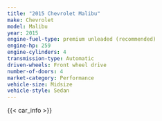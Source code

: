 ```yaml
---
title: "2015 Chevrolet Malibu"
make: Chevrolet
model: Malibu
year: 2015
engine-fuel-type: premium unleaded (recommended)
engine-hp: 259
engine-cylinders: 4
transmission-type: Automatic
driven-wheels: Front wheel drive
number-of-doors: 4
market-category: Performance
vehicle-size: Midsize
vehicle-style: Sedan
---
```


{{< car_info >}}
